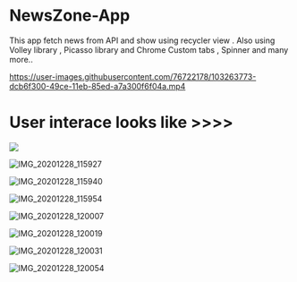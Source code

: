 # NewsZone-App
This app fetch news from API and show using recycler view . Also using Volley library , Picasso library and Chrome Custom tabs , Spinner and many more..

https://user-images.githubusercontent.com/76722178/103263773-dcb6f300-49ce-11eb-85ed-a7a300f6f04a.mp4

# User interace looks like >>>>

![](https://user-images.githubusercontent.com/76722178/103263988-5bac2b80-49cf-11eb-881f-7774017443cf.jpg)

![IMG_20201228_115927](https://user-images.githubusercontent.com/76722178/103263990-5c44c200-49cf-11eb-9656-ce7d5f13792d.jpg)

![IMG_20201228_115940](https://user-images.githubusercontent.com/76722178/103263992-5cdd5880-49cf-11eb-808b-bc4485734fab.jpg)

![IMG_20201228_115954](https://user-images.githubusercontent.com/76722178/103263993-5d75ef00-49cf-11eb-973b-968b544226d0.jpg)

![IMG_20201228_120007](https://user-images.githubusercontent.com/76722178/103263994-5ea71c00-49cf-11eb-8a33-222809e475a7.jpg)

![IMG_20201228_120019](https://user-images.githubusercontent.com/76722178/103263996-5f3fb280-49cf-11eb-880c-d1a7dbca9a9f.jpg)

![IMG_20201228_120031](https://user-images.githubusercontent.com/76722178/103263997-5fd84900-49cf-11eb-9d7c-c3aa15e2dfe4.jpg)

![IMG_20201228_120054](https://user-images.githubusercontent.com/76722178/103263998-5fd84900-49cf-11eb-90ab-9f0483eacace.jpg)


